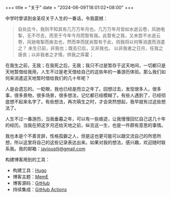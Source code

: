 +++
title = "关于"
date = "2024-06-09T18:01:02+08:00"
+++

中学时曾读到金圣叹关于人生的一番话，令我震撼：

> 自处迄今，我则不知其有几万万年月也。几万万年月皆如水逝云卷，风驰电掣，无不尽去，而至于今年今月而暂有我。此暂有之我，又未尝不水逝云卷，风驰电掣而疾去也，然而幸而犹尚暂有于此，则我将以何等消遣而消遣之？
> 未生已前，非我也；既去已后，又非我也。
> 以非我者之日月，任我之唐丧；以非我者之才情，供我之挥霍；


在我生之前，无我；在我死之后，无我；我只不过是暂存于这天地间，一切都只是天地暂借给我用，人生不过是老天借给自己的这些年的一番游历体验。那么我们如何来消遣这天地暂时借给我们的几十年呢？

人是会遗忘的。一眨眼，我也已经是而立之年了。回想过去，发现很多人，很多事，很多景物，很多场景，很多想法，记忆都已经模糊了。有些人遇到了，已经彻底想不起来名字了。有些想法，再次萌生之时，才会突然想起，我早就有过这些想法了。

人生不过一番游历，当我垂暮之年，可以有一些痕迹，让我慢慢回忆自己这几十年的经历。当我在把这岁月还给天地之前，纵览这一生，也是一件颇有意思的事情。

我也本是个不善言辞，性格孤僻之人，但是这也更可能可以跟交流自己的所思所想，所以这里将自己的这些记录表达出来。如果对我的想法，感兴趣，欢迎随时联系我。我的邮箱：[javioustlj@gmail.com](mailto:javioustlj@gmail.com)

构建博客用到的工具：
- 构建工具：[Hugo](https://gohugo.io/)
- 博客主题：[MemE](https://github.com/reuixiy/hugo-theme-meme)
- 博客源码：[GitHub](https://github.com/javioustlj/xiatianmo)
- 持续集成：[GitHub Actions](https://github.com/yixiuer/yixiuer.me/actions)
